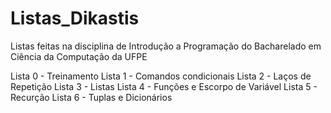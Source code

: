 # Listas_Dikastis

Listas feitas na disciplina de Introdução a Programação do Bacharelado em Ciência da Computação da UFPE

Lista 0 - Treinamento
Lista 1 - Comandos condicionais
Lista 2 - Laços de Repetição
Lista 3 - Listas
Lista 4 - Funções e Escorpo de Variável
Lista 5 - Recurção
Lista 6 - Tuplas e Dicionários
